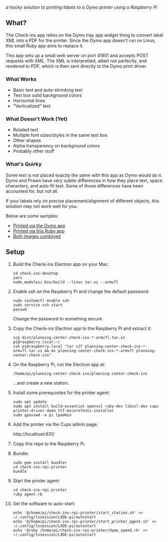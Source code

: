 _a hacky solution to printing labels to a Dymo printer using a Raspberry Pi_

## What?

The Check-ins app relies on the Dymo tray app widget thing to convert label XML
into a PDF for the printer. Since the Dymo app doesn't run on Linux, this small Ruby
app aims to replace it.

This app sets up a small web server on port 41951 and accepts POST requests with XML.
The XML is interpretted, albeit not perfectly, and rendered to PDF, which is then
sent directly to the Dymo print driver.

### What Works

* Basic text and auto-shrinking text
* Text box solid background colors
* Horizontal lines
* "Verticalized" text

### What Doesn't Work (Yet)

* Rotated text
* Multiple font sizes/styles in the same text box
* Other shapes
* Alpha transparency on background colors
* Probably other stuff

### What's Quirky

Some text is not placed exactly the same with this app as Dymo would do it. Dymo and Prawn have very subtle
differences in how they place text, space characters, and auto-fit text. Some of those differences have been
accounted for, but not all.

If your labels rely on precise placement/alignment of different objects, this solution may not work well for you.

Below are some samples:

* [Printed via the Dymo app](https://github.com/ministrycentered/check-ins-rpi-printer/blob/master/samples/dymo.png)
* [Printed via this Ruby app](https://github.com/ministrycentered/check-ins-rpi-printer/blob/master/samples/us.png)
* [Both images combined](https://github.com/ministrycentered/check-ins-rpi-printer/blob/master/samples/overlay.png)

## Setup

1.  Build the Check-ins Electron app on your Mac:

    ```
    cd check-ins-desktop
    yarn
    node_modules/.bin/build --linux tar.xz --armv7l
    ```

1.  Enable ssh on the Raspberry Pi and change the default password:

    ```
    sudo systemctl enable ssh
    sudo service ssh start
    passwd
    ```

    Change the password to something secure.

1.  Copy the Check-ins Electron app to the Raspberry Pi and extract it:

    ```
    scp dist/planning-center-check-ins-*-armv7l.tar.xz pi@raspberry.local:~/
    ssh pi@raspberry.local "tar xJf planning-center-check-ins-*-armv7l.tar.xz && mv planning-center-check-ins-*-armv7l planning-center-check-ins"
    ```

1.  On the Raspberry Pi, run the Electron app at:

    ```
    /home/pi/planning-center-check-ins/planning-center-check-ins
    ```

    ...and create a new station.

1.  Install some prerequisites for the printer agent:

    ```
    sudo apt update
    sudo apt install build-essential openssl ruby-dev libssl-dev cups printer-driver-dymo ttf-mscorefonts-installer
    sudo gpasswd -a pi lpadmin
    ```

1.  Add the printer via the Cups admin page:

    http://localhost:631/

1.  Copy this repo to the Raspberry Pi.

1.  Bundle:

    ```
    sudo gem install bundler
    cd check-ins-rpi-printer
    bundle
    ```

1.  Start the printer agent:

    ```
    cd check-ins-rpi-printer
    ruby agent.rb
    ```

1.  Set the software to auto-start:

    ```
    echo '@/home/pi/check-ins-rpi-printer/start_station.sh' >> ~/.config/lxsession/LXDE-pi/autostart
    echo '@/home/pi/check-ins-rpi-printer/start_printer_agent.sh' >> ~/.config/lxsession/LXDE-pi/autostart
    echo '@ruby /home/pi/check-ins-rpi-printer/dymo_speed.rb' >> ~/.config/lxsession/LXDE-pi/autostart
    ```
